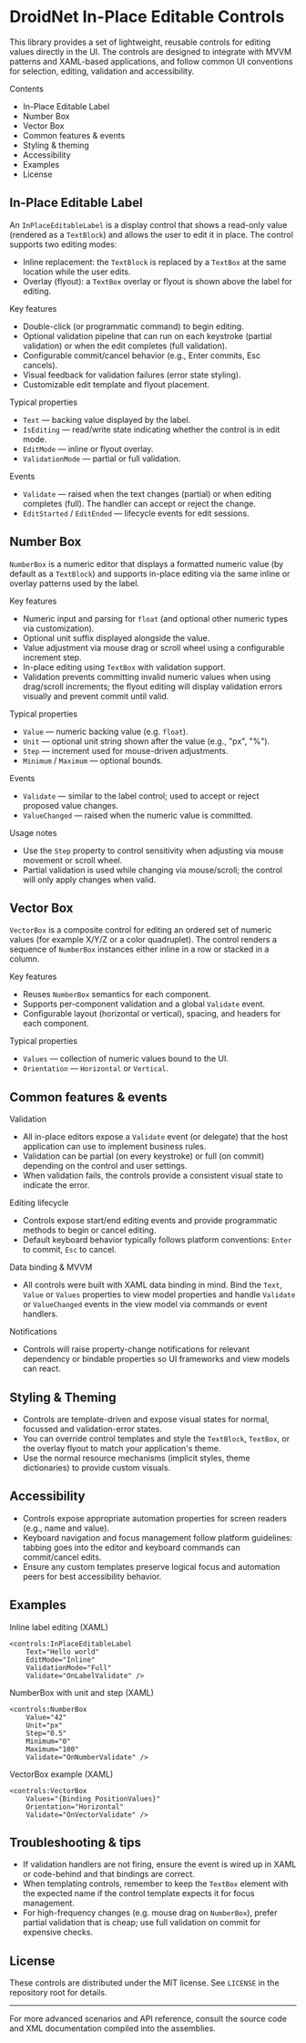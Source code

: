 # DroidNet In-Place Editable Controls

This library provides a set of lightweight, reusable controls for editing values
directly in the UI. The controls are designed to integrate with MVVM patterns
and XAML-based applications, and follow common UI conventions for selection,
editing, validation and accessibility.

Contents

- In-Place Editable Label
- Number Box
- Vector Box
- Common features & events
- Styling & theming
- Accessibility
- Examples
- License

## In-Place Editable Label

An `InPlaceEditableLabel` is a display control that shows a read-only value
(rendered as a `TextBlock`) and allows the user to edit it in place. The control
supports two editing modes:

- Inline replacement: the `TextBlock` is replaced by a `TextBox` at the same
  location while the user edits.
- Overlay (flyout): a `TextBox` overlay or flyout is shown above the label for
  editing.

Key features

- Double-click (or programmatic command) to begin editing.
- Optional validation pipeline that can run on each keystroke (partial
  validation) or when the edit completes (full validation).
- Configurable commit/cancel behavior (e.g., Enter commits, Esc cancels).
- Visual feedback for validation failures (error state styling).
- Customizable edit template and flyout placement.

Typical properties

- `Text` — backing value displayed by the label.
- `IsEditing` — read/write state indicating whether the control is in edit mode.
- `EditMode` — inline or flyout overlay.
- `ValidationMode` — partial or full validation.

Events

- `Validate` — raised when the text changes (partial) or when editing completes
  (full). The handler can accept or reject the change.
- `EditStarted` / `EditEnded` — lifecycle events for edit sessions.

## Number Box

`NumberBox` is a numeric editor that displays a formatted numeric value (by
default as a `TextBlock`) and supports in-place editing via the same inline or
overlay patterns used by the label.

Key features

- Numeric input and parsing for `float` (and optional other numeric types via
  customization).
- Optional unit suffix displayed alongside the value.
- Value adjustment via mouse drag or scroll wheel using a configurable increment
  step.
- In-place editing using `TextBox` with validation support.
- Validation prevents committing invalid numeric values when using drag/scroll
  increments; the flyout editing will display validation errors visually and
  prevent commit until valid.

Typical properties

- `Value` — numeric backing value (e.g. `float`).
- `Unit` — optional unit string shown after the value (e.g., "px", "%").
- `Step` — increment used for mouse-driven adjustments.
- `Minimum` / `Maximum` — optional bounds.

Events

- `Validate` — similar to the label control; used to accept or reject proposed
  value changes.
- `ValueChanged` — raised when the numeric value is committed.

Usage notes

- Use the `Step` property to control sensitivity when adjusting via mouse
  movement or scroll wheel.
- Partial validation is used while changing via mouse/scroll; the control will
  only apply changes when valid.

## Vector Box

`VectorBox` is a composite control for editing an ordered set of numeric values
(for example X/Y/Z or a color quadruplet). The control renders a sequence of
`NumberBox` instances either inline in a row or stacked in a column.

Key features

- Reuses `NumberBox` semantics for each component.
- Supports per-component validation and a global `Validate` event.
- Configurable layout (horizontal or vertical), spacing, and headers for each
  component.

Typical properties

- `Values` — collection of numeric values bound to the UI.
- `Orientation` — `Horizontal` or `Vertical`.

## Common features & events

Validation

- All in-place editors expose a `Validate` event (or delegate) that the host
  application can use to implement business rules.
- Validation can be partial (on every keystroke) or full (on commit) depending
  on the control and user settings.
- When validation fails, the controls provide a consistent visual state to
  indicate the error.

Editing lifecycle

- Controls expose start/end editing events and provide programmatic methods to
  begin or cancel editing.
- Default keyboard behavior typically follows platform conventions: `Enter` to
  commit, `Esc` to cancel.

Data binding & MVVM

- All controls were built with XAML data binding in mind. Bind the `Text`,
  `Value` or `Values` properties to view model properties and handle `Validate`
  or `ValueChanged` events in the view model via commands or event handlers.

Notifications

- Controls will raise property-change notifications for relevant dependency or
  bindable properties so UI frameworks and view models can react.

## Styling & Theming

- Controls are template-driven and expose visual states for normal, focussed and
  validation-error states.
- You can override control templates and style the `TextBlock`, `TextBox`, or
  the overlay flyout to match your application's theme.
- Use the normal resource mechanisms (implicit styles, theme dictionaries) to
  provide custom visuals.

## Accessibility

- Controls expose appropriate automation properties for screen readers (e.g.,
  name and value).
- Keyboard navigation and focus management follow platform guidelines: tabbing
  goes into the editor and keyboard commands can commit/cancel edits.
- Ensure any custom templates preserve logical focus and automation peers for
  best accessibility behavior.

## Examples

Inline label editing (XAML)

```xaml
<controls:InPlaceEditableLabel
    Text="Hello world"
    EditMode="Inline"
    ValidationMode="Full"
    Validate="OnLabelValidate" />
```

NumberBox with unit and step (XAML)

```xaml
<controls:NumberBox
    Value="42"
    Unit="px"
    Step="0.5"
    Minimum="0"
    Maximum="100"
    Validate="OnNumberValidate" />
```

VectorBox example (XAML)

```xaml
<controls:VectorBox
    Values="{Binding PositionValues}"
    Orientation="Horizontal"
    Validate="OnVectorValidate" />
```

## Troubleshooting & tips

- If validation handlers are not firing, ensure the event is wired up in XAML or
  code-behind and that bindings are correct.
- When templating controls, remember to keep the `TextBox` element with the
  expected name if the control template expects it for focus management.
- For high-frequency changes (e.g. mouse drag on `NumberBox`), prefer partial
  validation that is cheap; use full validation on commit for expensive checks.

## License

These controls are distributed under the MIT license. See `LICENSE` in the
repository root for details.

---

For more advanced scenarios and API reference, consult the source code and XML
documentation compiled into the assemblies.
